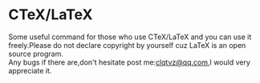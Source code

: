 # CTeX/LaTeX
 Some useful command for those who use CTeX/LaTeX and you can use it freely.Please do not declare copyright by yourself cuz LaTeX is an open source program.  
 Any bugs if there are,don't hesitate post me:clqtvz@qq.com,I would very appreciate it.  
